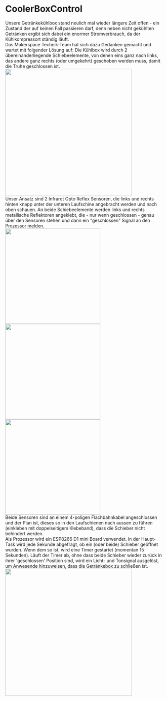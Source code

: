 # CoolerBoxControl
Unsere Getränkekühlbox stand neulich mal wieder längere Zeit offen - ein Zustand der auf keinen Fall passieren darf, denn neben nicht gekühlten Getränken ergibt sich dabei ein enormer Stromverbrauch, da der Kühlkompressort ständig läuft.
<br>
Das Makerspace Technik-Team hat sich dazu Gedanken gemacht und wartet mit folgender Lösung auf:
Die Kühlbox wird durch 2 übereinanderliegende Schiebeelemente, von denen eins ganz nach links, das andere ganz rechts (oder umgekehrt) geschoben werden muss, damit die Truhe geschlossen ist.
<br>
<img src="https://github.com/user-attachments/assets/3b224a5f-eef6-48cb-ab57-e48e8039918d" width="400">
<br>
Unser Ansatz sind 2 Infrarot Opto Reflex Sensoren, die links und rechts hinten knapp unter der unteren Laufschine angebracht werden und nach oben schauen. An beide Schiebeelemente werden links und rechts metallische Reflektoren angeklebt, die - nur wenn geschlossen - genau über den Sensoren stehen und dann ein "geschlossen" Signal an den Prozessor melden.
<br>
<img src="https://github.com/user-attachments/assets/9c6b663d-930d-407b-ab10-18039a858a7a" width="300">
<img src="https://github.com/user-attachments/assets/f546fa4a-1c9c-4487-b759-9f8167c2bc52" width="300">
<img src="https://github.com/user-attachments/assets/7d660f90-6e68-4c0d-babe-1eb549d3b7fe" width="300">
<br>
Beide Sensoren sind an einem 4-poligen Flachbahnkabel angeschlossen und der Plan ist, dieses so in den Laufschienen nach aussen zu führen (einkleben mit doppelseitigem Klebeband), dass die Schieber nicht behindert werden.
<br> 
Als Prozessor wird ein ESP8266 D1 mini Board verwendet. In der Haupt-Task wird jede Sekunde abgefragt, ob ein (oder beide) Schieber geöffnet wurden. Wenn dem so ist, wird eine Timer gestartet (momentan 15 Sekunden).
Läuft der Timer ab, ohne dass beide Schieber wieder zurück in ihrer 'geschlossen' Position sind, wird ein Licht- und Tonsignal ausgelöst, um Anwesende hinzuweisen, dass die Getränkebox zu schließen ist.
<br>
<img src="https://github.com/user-attachments/assets/a8ea42ed-357d-41d9-a7d8-f03a35322d14" width="400">
<br>
